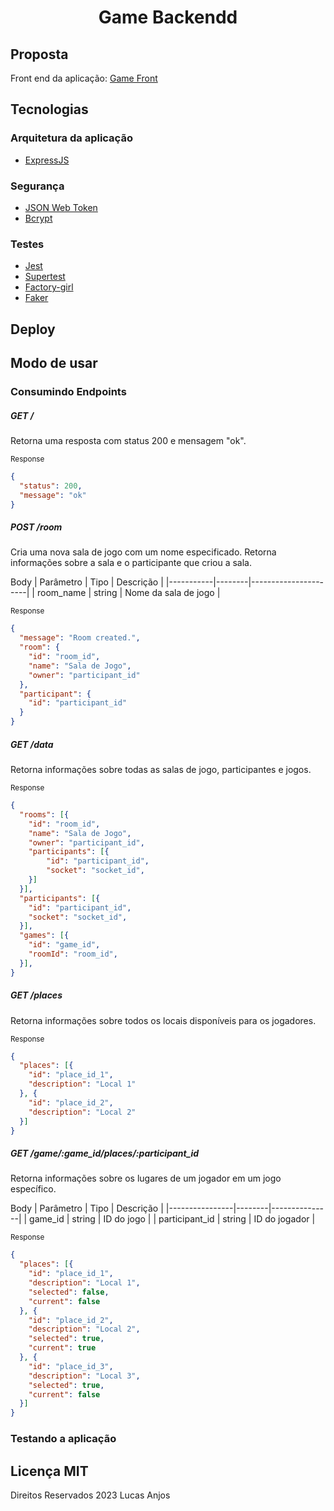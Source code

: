 <h1 align="center">
	Game Backendd<br/>
</h1>

## Proposta

Front end da aplicação: <a href="https://github.com/luskas8/game-front" target="_blank">Game Front</a>

## Tecnologias

### Arquitetura da aplicação
* <a href="https://github.com/expressjs/express" target="_blank">ExpressJS</a>

### Segurança
* <a href="https://github.com/auth0/node-jsonwebtoken" target="_blank">JSON Web Token</a>
* <a href="https://github.com/kelektiv/node.bcrypt.js" target="_blank">Bcrypt</a>

### Testes
* <a href="https://github.com/facebook/jest" target="_blank">Jest</a>
* <a href="https://github.com/visionmedia/supertest" target="_blank">Supertest</a>
* <a href="https://github.com/simonexmachina/factory-girl" target="_blank">Factory-girl</a>
* <a href="https://github.com/Marak/faker.js" target="_blank">Faker</a>

<h2 id="deploy"> Deploy </h2>

## Modo de usar

### Consumindo Endpoints

##### GET /
Retorna uma resposta com status 200 e mensagem "ok".

<sub>Response</sub>

```json
{
  "status": 200,
  "message": "ok"
}

```

##### POST /room
Cria uma nova sala de jogo com um nome especificado. Retorna informações sobre a sala e o participante que criou a sala.

Body
| Parâmetro | Tipo   | Descrição            |
|-----------|--------|----------------------|
| room_name | string | Nome da sala de jogo |


<sub>Response</sub>

```json
{
  "message": "Room created.",
  "room": {
    "id": "room_id",
    "name": "Sala de Jogo",
    "owner": "participant_id"
  },
  "participant": {
    "id": "participant_id"
  }
}

```

##### GET /data
Retorna informações sobre todas as salas de jogo, participantes e jogos.

<sub>Response</sub>

```json
{
  "rooms": [{
    "id": "room_id",
    "name": "Sala de Jogo",
    "owner": "participant_id",
    "participants": [{
    	"id": "participant_id",
    	"socket": "socket_id",
    }]
  }],
  "participants": [{
    "id": "participant_id",
    "socket": "socket_id",
  }],
  "games": [{
    "id": "game_id",
    "roomId": "room_id",
  }],
}

```

##### GET /places
Retorna informações sobre todos os locais disponíveis para os jogadores.

<sub>Response</sub>

```json
{
  "places": [{
    "id": "place_id_1",
    "description": "Local 1"
  }, {
    "id": "place_id_2",
    "description": "Local 2"
  }]
}

```

##### GET /game/:game_id/places/:participant_id
Retorna informações sobre os lugares de um jogador em um jogo específico.

Body
| Parâmetro      | Tipo   | Descrição     |
|----------------|--------|---------------|
| game_id        | string | ID do jogo    |
| participant_id | string | ID do jogador |

<sub>Response</sub>

```json
{
  "places": [{
  	"id": "place_id_1",
	"description": "Local 1",
	"selected": false,
	"current": false
  }, {
  	"id": "place_id_2",
	"description": "Local 2",
	"selected": true,
	"current": true
  }, {
  	"id": "place_id_3",
	"description": "Local 3",
	"selected": true,
	"current": false
  }]
}

```

### Testando a aplicação

## Licença MIT
Direitos Reservados 2023 Lucas Anjos
